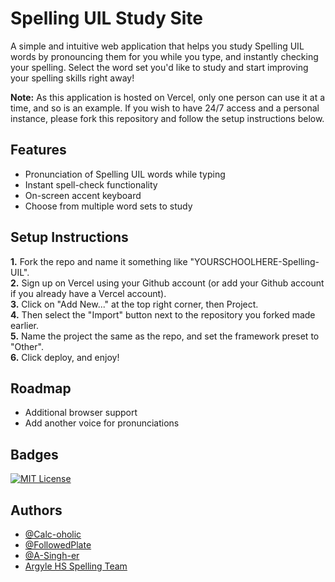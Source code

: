 # Spelling UIL Study Site

A simple and intuitive web application that helps you study Spelling UIL words by pronouncing them for you while you type, and instantly checking your spelling. Select the word set you'd like to study and start improving your spelling skills right away!

**Note:** As this application is hosted on Vercel, only one person can use it at a time, and so is an example. If you wish to have 24/7 access and a personal instance, please fork this repository and follow the setup instructions below.

## Features

- Pronunciation of Spelling UIL words while typing
- Instant spell-check functionality
- On-screen accent keyboard
- Choose from multiple word sets to study

## Setup Instructions


**1.** Fork the repo and name it something like "YOURSCHOOLHERE-Spelling-UIL".\
**2.** Sign up on Vercel using your Github account (or add your Github account if you already have a Vercel account).\
**3.** Click on "Add New..." at the top right corner, then Project.\
**4.** Then select the "Import" button next to the repository you forked made earlier.\
**5.** Name the project the same as the repo, and set the framework preset to "Other".\
**6.** Click deploy, and enjoy!

## Roadmap

- Additional browser support
- Add another voice for pronunciations

## Badges

[![MIT License](https://img.shields.io/badge/License-MIT-green.svg)](https://choosealicense.com/licenses/mit/)

## Authors

- [@Calc-oholic](https://www.github.com/Calc-oholic)
- [@FollowedPlate](https://github.com/FollowedPlate)
- [@A-Singh-er](https://www.github.com/A-Singh-er)
- [Argyle HS Spelling Team](https://ahs.argyleisd.com)
